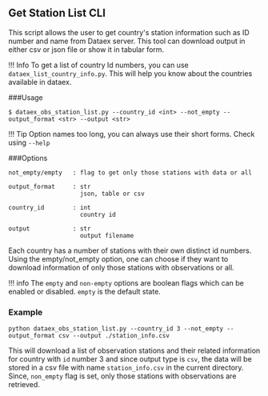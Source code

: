 ## Get Station List CLI

This script allows the user to get country's station information such as ID number and name from Dataex server. This tool can download output in either csv or json file or show it in tabular form.

!!! Info 
    To get a list of country Id numbers, you can use `dataex_list_country_info.py`. This will help you know about the countries available in dataex. 

###Usage
```
$ dataex_obs_station_list.py --country_id <int> --not_empty --output_format <str> --output <str>
```

!!! Tip
    Option names too long, you can always use their short forms. Check using `--help`
    
###Options
```
not_empty/empty   : flag to get only those stations with data or all 

output_format     : str
                    json, table or csv  
              
country_id        : int
                    country id     

output            : str
                    output filename

```

Each country has a number of stations with their own distinct id numbers. Using the empty/not_empty option, one can choose if they want to download information of only those stations with observations or all.

!!! info
    The `empty` and `non-empty` options are boolean flags which can be enabled or disabled. `empty` is the default state. 



### Example
```
python dataex_obs_station_list.py --country_id 3 --not_empty --output_format csv --output ./station_info.csv
```
This will download a list of observation stations and their related information for country with `id` number 3 and since output type is `csv`, the data will be stored in a csv file with name `station_info.csv` in the current directory. Since, `non_empty` flag is set, only those stations with observations are retrieved.
